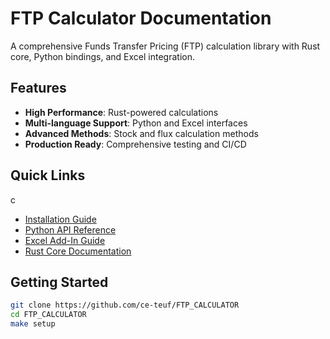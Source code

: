 # FTP Calculator Documentation

A comprehensive Funds Transfer Pricing (FTP) calculation library with Rust core, Python bindings, and Excel integration.

## Features

- **High Performance**: Rust-powered calculations
- **Multi-language Support**: Python and Excel interfaces
- **Advanced Methods**: Stock and flux calculation methods
- **Production Ready**: Comprehensive testing and CI/CD

## Quick Links
c
- [Installation Guide](guide/installation.md)
- [Python API Reference](python/api.md)
- [Excel Add-In Guide](guide/excel/setup.md)
- [Rust Core Documentation](rust/core/rs_core.md)

## Getting Started

```bash
git clone https://github.com/ce-teuf/FTP_CALCULATOR
cd FTP_CALCULATOR
make setup
```